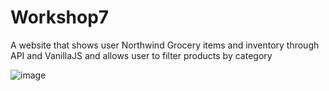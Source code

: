 # Workshop7
A website that shows user Northwind Grocery items and inventory through API and VanillaJS and allows user to filter products by category



![image](https://user-images.githubusercontent.com/36612059/213895108-df4c6951-112e-4eaa-a20c-40ec5723b044.png)


